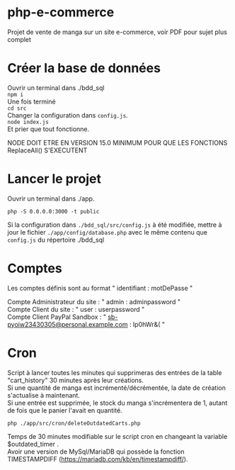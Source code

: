 # php-e-commerce
Projet de vente de manga sur un site e-commerce, voir PDF pour sujet plus complet  

# Créer la base de données
Ouvrir un terminal dans ./bdd_sql  
```npm i```   
Une fois terminé    
```cd src```    
Changer la configuration dans ```config.js```.    
```node index.js```  
Et prier que tout fonctionne.    

NODE DOIT ETRE EN VERSION 15.0 MINIMUM POUR QUE LES FONCTIONS ReplaceAll() S'EXECUTENT

# Lancer le projet
Ouvrir un terminal dans ./app.

```php -S 0.0.0.0:3000 -t public```

Si la configuration dans ```./bdd_sql/src/config.js``` à été modifiée, mettre à jour le fichier ```./app/config/database.php``` avec le même contenu que ```config.js``` du répertoire ./bdd_sql   

# Comptes  

Les comptes définis sont au format " identifiant : motDePasse "    

Compte Administrateur du site : " admin : adminpassword "  
Compte Client du site : " user : userpassword "   
Compte Client PayPal Sandbox : " sb-pyoiw23430305@personal.example.com : Ip0hWr&( "   

# Cron

Script à lancer toutes les minutes qui supprimeras des entrées de la table "cart_history" 30 minutes après leur créations.   
Si une quantité de manga est incrémenté/décrémentée, la date de création s'actualise à maintenant.    
Si une entrée est supprimée, le stock du manga s'incrémentera de 1, autant de fois que le panier l'avait en quantité.

```php ./app/src/cron/deleteOutdatedCarts.php```  

Temps de 30 minutes modifiable sur le script cron en changeant la variable $outdated_timer .  
Avoir une version de MySql/MariaDB qui possède la fonction TIMESTAMPDIFF (https://mariadb.com/kb/en/timestampdiff/). 
